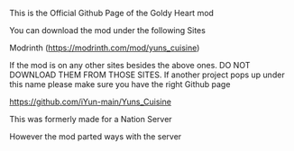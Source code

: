 This is the Official Github Page of the Goldy Heart mod

You can download the mod under the following Sites

Modrinth
(https://modrinth.com/mod/yuns_cuisine)

If the mod is on any other sites besides the above ones. DO NOT DOWNLOAD THEM FROM THOSE SITES.
If another project pops up under this name please make sure you have the right Github page

https://github.com/iYun-main/Yuns_Cuisine

This was formerly made for a Nation Server

However the mod parted ways with the server

